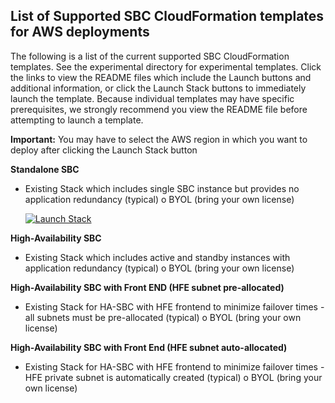 ## List of Supported SBC CloudFormation templates for AWS deployments

The following is a list of the current supported SBC CloudFormation templates. See the experimental directory for experimental templates. Click the links to view the README files which include the Launch buttons and additional information, or click the Launch Stack buttons to immediately launch the template. Because individual templates may have specific prerequisites, we strongly recommend you view the README file before attempting to launch a template.

**Important:** You may have to select the AWS region in which you want to deploy after clicking the Launch Stack button 

**Standalone SBC**
- Existing Stack which includes single SBC instance but provides no application redundancy (typical)
   o	BYOL (bring your own license)
     
     [![Launch Stack](https://cdn.rawgit.com/buildkite/cloudformation-launch-stack-button-svg/master/launch-stack.svg)](https://console.aws.amazon.com/cloudformation/home#/stacks/new?stackName=buildkite&templateURL=https://github.com/RibbonCommunications/sbc_aws_cloudformation/blob/master/supported/standalone/existing-stack/byol/AWS_Stand_Alone_template.json)
 
**High-Availability SBC**
- Existing Stack which includes active and standby instances with application redundancy (typical)
   o	BYOL (bring your own license)
 
**High-Availability SBC with Front END (HFE subnet pre-allocated)**
- Existing Stack for HA-SBC with HFE frontend to minimize failover times - all subnets must be pre-allocated (typical)
   o	BYOL (bring your own license)
 
**High-Availability SBC with Front End (HFE subnet auto-allocated)**
- Existing Stack for HA-SBC with HFE frontend to minimize failover times - HFE private subnet is automatically created (typical)
   o	BYOL (bring your own license)
 

